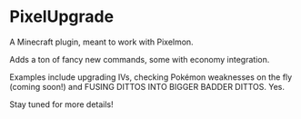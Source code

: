 # PixelUpgrade
A Minecraft plugin, meant to work with Pixelmon. 

Adds a ton of fancy new commands, some with economy integration. 

Examples include upgrading IVs, checking Pokémon weaknesses on the fly (coming soon!) and FUSING DITTOS INTO BIGGER BADDER DITTOS. Yes.

Stay tuned for more details!

